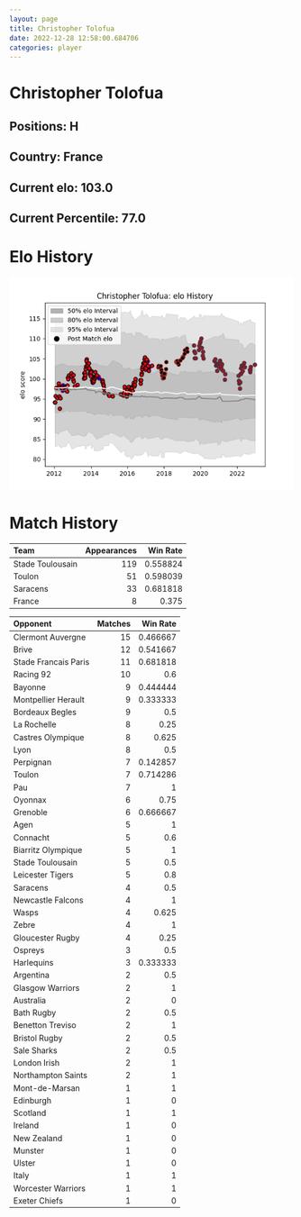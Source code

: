```yaml
---  
layout: page  
title: Christopher Tolofua  
date: 2022-12-28 12:58:00.684706  
categories: player  
---
```

# Christopher Tolofua

## Positions: H

## Country: France

## Current elo: 103.0

## Current Percentile: 77.0

# Elo History


![elo history](history_ChristopherTolofua.png)
# Match History


| Team             |   Appearances |   Win Rate |
|:-----------------|--------------:|-----------:|
| Stade Toulousain |           119 |   0.558824 |
| Toulon           |            51 |   0.598039 |
| Saracens         |            33 |   0.681818 |
| France           |             8 |   0.375    |

| Opponent             |   Matches |   Win Rate |
|:---------------------|----------:|-----------:|
| Clermont Auvergne    |        15 |   0.466667 |
| Brive                |        12 |   0.541667 |
| Stade Francais Paris |        11 |   0.681818 |
| Racing 92            |        10 |   0.6      |
| Bayonne              |         9 |   0.444444 |
| Montpellier Herault  |         9 |   0.333333 |
| Bordeaux Begles      |         9 |   0.5      |
| La Rochelle          |         8 |   0.25     |
| Castres Olympique    |         8 |   0.625    |
| Lyon                 |         8 |   0.5      |
| Perpignan            |         7 |   0.142857 |
| Toulon               |         7 |   0.714286 |
| Pau                  |         7 |   1        |
| Oyonnax              |         6 |   0.75     |
| Grenoble             |         6 |   0.666667 |
| Agen                 |         5 |   1        |
| Connacht             |         5 |   0.6      |
| Biarritz Olympique   |         5 |   1        |
| Stade Toulousain     |         5 |   0.5      |
| Leicester Tigers     |         5 |   0.8      |
| Saracens             |         4 |   0.5      |
| Newcastle Falcons    |         4 |   1        |
| Wasps                |         4 |   0.625    |
| Zebre                |         4 |   1        |
| Gloucester Rugby     |         4 |   0.25     |
| Ospreys              |         3 |   0.5      |
| Harlequins           |         3 |   0.333333 |
| Argentina            |         2 |   0.5      |
| Glasgow Warriors     |         2 |   1        |
| Australia            |         2 |   0        |
| Bath Rugby           |         2 |   0.5      |
| Benetton Treviso     |         2 |   1        |
| Bristol Rugby        |         2 |   0.5      |
| Sale Sharks          |         2 |   0.5      |
| London Irish         |         2 |   1        |
| Northampton Saints   |         2 |   1        |
| Mont-de-Marsan       |         1 |   1        |
| Edinburgh            |         1 |   0        |
| Scotland             |         1 |   1        |
| Ireland              |         1 |   0        |
| New Zealand          |         1 |   0        |
| Munster              |         1 |   0        |
| Ulster               |         1 |   0        |
| Italy                |         1 |   1        |
| Worcester Warriors   |         1 |   1        |
| Exeter Chiefs        |         1 |   0        |